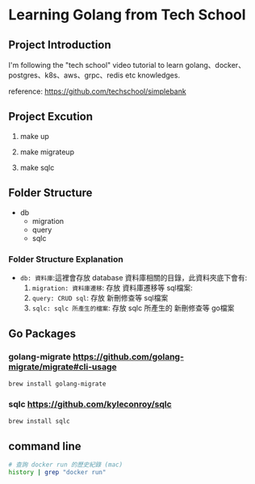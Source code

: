 # Learning Golang from Tech School

## Project Introduction

I'm following the "tech school" video tutorial to learn golang、docker、postgres、k8s、aws、grpc、redis etc knowledges.

reference: https://github.com/techschool/simplebank

## Project Excution

<!-- excution all docker -->
1. make up
<!-- create table -->
2. make migrateup
<!-- generate CRUD go file from sqlc -->
3. make sqlc

## Folder Structure

- db
  - migration
  - query
  - sqlc

### Folder Structure Explanation

- `db: 資料庫`:這裡會存放 database 資料庫相關的目錄，此資料夾底下會有:
  1. `migration: 資料庫遷移`: 存放 資料庫遷移等 sql檔案:
  2. `query: CRUD sql`: 存放 新刪修查等 sql檔案
  3. `sqlc: sqlc 所產生的檔案`: 存放 sqlc 所產生的 新刪修查等 go檔案

## Go Packages

### golang-migrate <https://github.com/golang-migrate/migrate#cli-usage>
```bash
brew install golang-migrate
```

### sqlc <https://github.com/kyleconroy/sqlc>
```bash
brew install sqlc
```

## command line

```bash
# 查詢 docker run 的歷史紀錄 (mac)
history | grep "docker run"
```